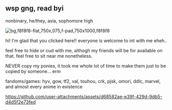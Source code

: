 ## wsp gng, read byi
nonbinary, he/they, asia, sophomore high

![bg,f8f8f8-flat,750x,075,f-pad,750x1000,f8f8f8](https://github.com/user-attachments/assets/3342bdc8-92e1-48a3-a7ad-7e3ae92e5f4d)


hi! I'm glad that you clicked here!! everyone is welcome to int with me eheh..

feel free to hide or cud with me, althogh my friends will be for available on that. feel free to sit near me nonetheless.

NEVER copy my ponies, it took me whole lot of time to make them just to be copied by someone... erm

fandoms/games: hyv, gow, tf2, val, touhou, crk, pjsk, omori, ddlc, marvel, and almost every anime in existence




https://github.com/user-attachments/assets/d68582ae-e39f-429d-9db5-d4d5f2e73fed

